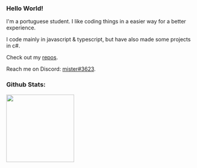 ### Hello World!

I'm a portuguese student. I like coding things in a easier way for a better experience.

I code mainly in javascript & typescript, but have also made some projects in c#.



Check out my [repos](https://github.com/mister-coded?tab=repositories).

Reach me on Discord: [mister#3623](https://discord.com/users/640260241115709462).

### Github Stats:

<img height="180em" src="https://github-readme-stats.vercel.app/api?username=mister-coded&show_icons=true&theme=tokyonight&&hide_border=true&&count_private=true&include_all_commits=true" />

